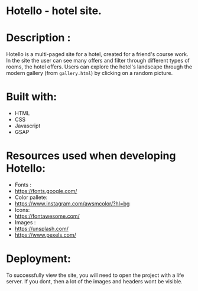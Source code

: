 # Hotello - hotel site.

# Description :
Hotello is a multi-paged site for a hotel, created for a friend's course work. 
In the site the user can see many offers and filter through different types of rooms, the hotel offers. 
Users can explore the hotel's landscape through the modern gallery (from ``gallery.html``) by clicking on a random picture.

# Built with:
* HTML
* CSS
* Javascript 
* GSAP 

# Resources used when developing Hotello:
* Fonts :
 * https://fonts.google.com/
* Color pallete: 
 * https://www.instagram.com/awsmcolor/?hl=bg
* Icons: 
 * https://fontawesome.com/
* Images :
 * https://unsplash.com/
 * https://www.pexels.com/

# Deployment:
To successfully view the site, you will need to open the project with a life server. If you dont, then a lot of the images and headers wont be visible. 